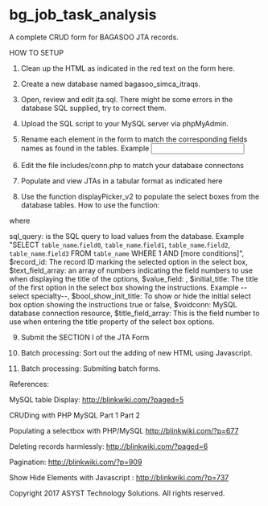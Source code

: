 # bg_job_task_analysis
A complete CRUD form for BAGASOO JTA records.

HOW TO SETUP

1. Clean up the HTML as indicated in the red text on the form here.

2. Create a new database named bagasoo_simca_itraqs.

3. Open, review and edit jta.sql. There might be some errors in the database SQL supplied, try to correct them.

4. Upload the SQL script to your MySQL server via phpMyAdmin.

5. Rename each element in the form to match the corresponding fields names as found in the tables. Example <input name="jta_title" id="jta_title" value="" />

6. Edit the file includes/conn.php to match your database connectons

7. Populate and view JTAs in a tabular format as indicated here

8. Use the function displayPicker_v2 to populate the select boxes from the database tables. How to use the function: 

<?php displayPicker_v2($sql_query, $record_id_to_select, $text_field_array, $value_field, $initial_title, true, $voidconn, $title_field_array); ?> 

where 

sql_query: is the SQL query to load values from the database. Example "SELECT `table_name`.`field0`, `table_name`.`field1`, `table_name`.`field2`, `table_name`.`field3` FROM `table_name` WHERE 1 AND [more conditions]",
$record_id: The record ID marking the selected option in the select box,
$text_field_array: an array of numbers indicating the field numbers to use when displaying the title of the options,
$value_field: ,
$initial_title: The title of the first option in the select box showing the instructions. Example --select specialty--,
$bool_show_init_title: To show or hide the initial select box option showing the instructions true or false,
$voidconn: MySQL database connection resource,
$title_field_array: This is the field number to use when entering the title property of the select box options.

9. Submit the SECTION I of the JTA Form

10. Batch processing: Sort out the adding of new HTML using Javascript.

11. Batch processing: Submiting batch forms.


References:

MySQL table Display: http://blinkwiki.com/?paged=5

CRUDing with PHP MySQL Part 1 Part 2

Populating a selectbox with PHP/MySQL http://blinkwiki.com/?p=677

Deleting records harmlessly: http://blinkwiki.com/?paged=6

Pagination: http://blinkwiki.com/?p=909

Show Hide Elements with Javascript : http://blinkwiki.com/?p=737


Copyright 2017 ASYST Technology Solutions. All rights reserved.

